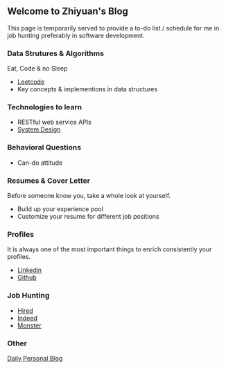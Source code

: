 ## Welcome to Zhiyuan's Blog

This page is temporarily served to provide a to-do list / schedule for me in job hunting preferably in software development.

### Data Strutures & Algorithms

Eat, Code & no Sleep

* [Leetcode](https://leetcode.com/problemset/algorithms/)
* Key concepts & implementions in data structures


### Technologies to learn

* RESTful web service APIs
* [System Design](https://www.hiredintech.com/classrooms/system-design/lesson/60)

### Behavioral Questions

* Can-do attitude

### Resumes & Cover Letter

Before someone know you, take a whole look at yourself.

* Build up your experience pool
* Customize your resume for different job positions

### Profiles 

It is always one of the most important things to enrich consistently your profiles. 

* [Linkedin](https://www.linkedin.com/feed/?trk=)
* [Github](https://github.com/zychen-ian)


### Job Hunting

* [Hired](https://hired.com/profile)
* [Indeed](https://www.indeed.com/)
* [Monster]()


### Other

[Daily Personal Blog](personal/blog.md)


